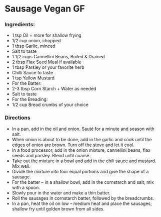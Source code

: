 # Sausage Vegan GF

### Ingredients:
- 1 tsp Oil + more for shallow frying
- 1/2 cup onion, chopped
- 1 tbsp Garlic, minced
- Salt to taste
- 1 1/2 cups Cannellini Beans, Boiled & Drained
- 2 tbsp Flax Seed Meal if available
- 1 tbsp Parsley or your favorite herb
- Chilli Sauce to taste
- 1 tsp Yellow Mustard
- For the Batter:
- 2-3 tbsp Corn Starch + Water as needed
- Salt to taste
- For the Breading:
- 1/2 cup Bread crumbs of your choice
 
### Directions
- In a pan, add in the oil and onion. Sauté for a minute and season with salt.
- When onion is about to be done, add in the garlic and cook until the edges of onion are brown. Turn off the stove and let it cool.
- In a food processor, add in the onion mixture, cannellini beans, flax seeds and parsley. Blend until coarse.
- Take out the mixture in a bowl and add in the chili sauce and mustard. Mix well.
- Divide the mixture into four equal portions and give the shape of a sausage.
- For the batter – in a shallow bowl, add in the cornstarch and salt; mix with a spoon.
- Slowly pour in the water and make a thin batter.
- Roll the sausages in cornstarch batter, followed by the breadcrumbs.
- In a pan, heat the oil on low – medium heat and place the sausages; shallow fry until golden brown from all sides.
